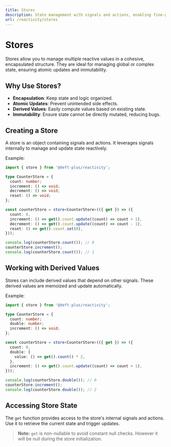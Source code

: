 ```yaml
---
title: Stores
description: State management with signals and actions, enabling fine-grained reactivity and lazy evaluation.
url: /reactivity/stores
---
```


# Stores

Stores allow you to manage multiple reactive values in a cohesive, encapsulated structure. They are ideal for managing global or complex state, ensuring atomic updates and immutability.

## Why Use Stores?

- **Encapsulation**: Keep state and logic organized.
- **Atomic Updates**: Prevent unintended side effects.
- **Derived Values**: Easily compute values based on existing state.
- **Immutability**: Ensure state cannot be directly mutated, reducing bugs.

## Creating a Store

A store is an object containing signals and actions. It leverages signals internally to manage and update state reactively.

Example:

```typescript
import { store } from '@deft-plus/reactivity';

type CounterStore = {
  count: number;
  increment: () => void;
  decrement: () => void;
  reset: () => void;
};

const counterStore = store<CounterStore>(({ get }) => ({
  count: 0,
  increment: () => get().count.update((count) => count + 1),
  decrement: () => get().count.update((count) => count - 1),
  reset: () => get().count.set(0),
}));

console.log(counterStore.count()); // 0
counterStore.increment();
console.log(counterStore.count()); // 1
```

## Working with Derived Values

Stores can include derived values that depend on other signals. These derived values are memoized and update automatically.

Example:

```typescript
import { store } from '@deft-plus/reactivity';

type CounterStore = {
  count: number;
  double: number;
  increment: () => void;
};

const counterStore = store<CounterStore>(({ get }) => ({
  count: 0,
  double: {
    value: () => get().count() * 2,
  },
  increment: () => get().count.update((count) => count + 1),
}));

console.log(counterStore.double()); // 0
counterStore.increment();
console.log(counterStore.double()); // 2
```

## Accessing Store State

The `get` function provides access to the store's internal signals and actions. Use it to retrieve the current state and trigger updates.

> **Note:** `get` is non-nullable to avoid constant null checks. However it will be null during the store initialization.
